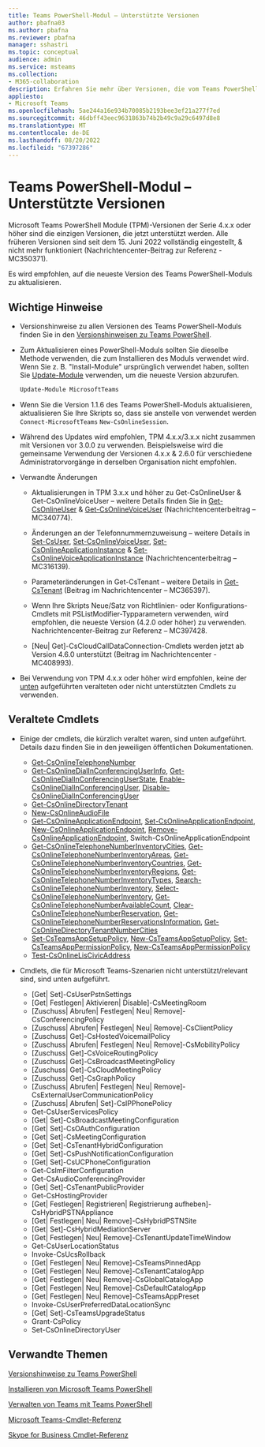 ```yaml
---
title: Teams PowerShell-Modul – Unterstützte Versionen
author: pbafna03
ms.author: pbafna
ms.reviewer: pbafna
manager: sshastri
ms.topic: conceptual
audience: admin
ms.service: msteams
ms.collection:
- M365-collaboration
description: Erfahren Sie mehr über Versionen, die vom Teams PowerShell-Modul unterstützt werden, das für die Verwaltung von Microsoft Teams verwendet wird.
appliesto:
- Microsoft Teams
ms.openlocfilehash: 5ae244a16e934b70085b2193bee3ef21a277f7ed
ms.sourcegitcommit: 46dbff43eec9631863b74b2b49c9a29c6497d8e8
ms.translationtype: MT
ms.contentlocale: de-DE
ms.lasthandoff: 08/20/2022
ms.locfileid: "67397286"
---
```

# <a name="teams-powershell-module---supported-versions"></a>Teams PowerShell-Modul – Unterstützte Versionen

Microsoft Teams PowerShell Module (TPM)-Versionen der Serie 4.x.x oder höher sind die einzigen Versionen, die jetzt unterstützt werden. Alle früheren Versionen sind seit dem 15. Juni 2022 vollständig eingestellt, & nicht mehr funktioniert (Nachrichtencenter-Beitrag zur Referenz - MC350371). 

Es wird empfohlen, auf die neueste Version des Teams PowerShell-Moduls zu aktualisieren.


## <a name="important-notes"></a>Wichtige Hinweise

- Versionshinweise zu allen Versionen des Teams PowerShell-Moduls finden Sie in den [Versionshinweisen zu Teams PowerShell](teams-powershell-release-notes.md).

- Zum Aktualisieren eines PowerShell-Moduls sollten Sie dieselbe Methode verwenden, die zum Installieren des Moduls verwendet wird. Wenn Sie z. B. "Install-Module" ursprünglich verwendet haben, sollten Sie [Update-Module](/powershell/module/powershellget/update-module) verwenden, um die neueste Version abzurufen.

  ```powershell
  Update-Module MicrosoftTeams
  ```

- Wenn Sie die Version 1.1.6 des Teams PowerShell-Moduls aktualisieren, aktualisieren Sie Ihre Skripts so, dass sie anstelle von verwendet werden `Connect-MicrosoftTeams` `New-CsOnlineSession`.

- Während des Updates wird empfohlen, TPM 4.x.x/3.x.x nicht zusammen mit Versionen vor 3.0.0 zu verwenden. Beispielsweise wird die gemeinsame Verwendung der Versionen 4.x.x & 2.6.0 für verschiedene Administratorvorgänge in derselben Organisation nicht empfohlen.

- Verwandte Änderungen
  - Aktualisierungen in TPM 3.x.x und höher zu Get-CsOnlineUser & Get-CsOnlineVoiceUser – weitere Details finden Sie in [Get-CsOnlineUser](/powershell/module/skype/get-csonlineuser) & [Get-CsOnlineVoiceUser](/powershell/module/skype/get-csonlinevoiceuser) (Nachrichtencenterbeitrag – MC340774).

  - Änderungen an der Telefonnummernzuweisung – weitere Details in [Set-CsUser](/powershell/module/skype/set-csuser), [Set-CsOnlineVoiceUser](/powershell/module/skype/set-csonlinevoiceuser), [Set-CsOnlineApplicationInstance](/powershell/module/skype/set-csonlineapplicationinstance) & [Set-CsOnlineVoiceApplicationInstance](/powershell/module/skype/set-csonlinevoiceapplicationinstance) (Nachrichtencenterbeitrag – MC316139).

  - Parameteränderungen in Get-CsTenant – weitere Details in [Get-CsTenant](/powershell/module/skype/get-cstenant) (Beitrag im Nachrichtencenter – MC365397).
  
  - Wenn Ihre Skripts Neue/Satz von Richtlinien- oder Konfigurations-Cmdlets mit PSListModifier-Typparametern verwenden, wird empfohlen, die neueste Version (4.2.0 oder höher) zu verwenden. Nachrichtencenter-Beitrag zur Referenz – MC397428.

  - [Neu| Get]-CsCloudCallDataConnection-Cmdlets werden jetzt ab Version 4.6.0 unterstützt (Beitrag im Nachrichtencenter - MC408993).

- Bei Verwendung von TPM 4.x.x oder höher wird empfohlen, keine der [unten](#deprecated-cmdlets) aufgeführten veralteten oder nicht unterstützten Cmdlets zu verwenden.

## <a name="deprecated-cmdlets"></a>Veraltete Cmdlets

- Einige der cmdlets, die kürzlich veraltet waren, sind unten aufgeführt. Details dazu finden Sie in den jeweiligen öffentlichen Dokumentationen.
  - [Get-CsOnlineTelephoneNumber](/powershell/module/skype/get-csonlinetelephonenumber)
  - [Get-CsOnlineDialInConferencingUserInfo](/powershell/module/skype/get-csonlinedialinconferencinguserinfo), [Get-CsOnlineDialInConferencingUserState](/powershell/module/skype/get-csonlinedialinconferencinguserstate), [Enable-CsOnlineDialInConferencingUser](/powershell/module/skype/enable-csonlinedialinconferencinguser), [Disable-CsOnlineDialInConferencingUser](/powershell/module/skype/disable-csonlinedialinconferencinguser)
  - [Get-CsOnlineDirectoryTenant](/powershell/module/skype/get-csonlinedirectorytenant)
  - [New-CsOnlineAudioFile](/powershell/module/skype/new-csonlineaudiofile)
  - [Get-CsOnlineApplicationEndpoint](/powershell/module/skype/get-csonlineapplicationendpoint), [Set-CsOnlineApplicationEndpoint](/powershell/module/skype/set-csonlineapplicationendpoint), [New-CsOnlineApplicationEndpoint](/powershell/module/skype/new-csonlineapplicationendpoint), [Remove-CsOnlineApplicationEndpoint](/powershell/module/skype/remove-csonlineapplicationendpoint), Switch-CsOnlineApplicationEndpoint
  - [Get-CsOnlineTelephoneNumberInventoryCities](/powershell/module/skype/get-csonlinetelephonenumberinventorycities), [Get-CsOnlineTelephoneNumberInventoryAreas](/powershell/module/skype/get-csonlinetelephonenumberinventoryareas), [Get-CsOnlineTelephoneNumberInventoryCountries](/powershell/module/skype/get-csonlinetelephonenumberinventorycountries), [Get-CsOnlineTelephoneNumberInventoryRegions](/powershell/module/skype/get-csonlinetelephonenumberinventoryregions), [Get-CsOnlineTelephoneNumberInventoryTypes](/powershell/module/skype/get-csonlinetelephonenumberinventorytypes), [Search-CsOnlineTelephoneNumberInventory](/powershell/module/skype/search-csonlinetelephonenumberinventory), [Select-CsOnlineTelephoneNumberInventory](/powershell/module/skype/select-csonlinetelephonenumberinventory), [Get-CsOnlineTelephoneNumberAvailableCount](/powershell/module/skype/get-csonlinetelephonenumberavailablecount), [ Clear-CsOnlineTelephoneNumberReservation](/powershell/module/skype/clear-csonlinetelephonenumberreservation), [Get-CsOnlineTelephoneNumberReservationsInformation](/powershell/module/skype/get-csonlinetelephonenumberreservationsinformation), [Get-CsOnlineDirectoryTenantNumberCities](/powershell/module/skype/get-csonlinedirectorytenantnumbercities)
  - [Set-CsTeamsAppSetupPolicy](/powershell/module/skype/set-csteamsappsetuppolicy), [New-CsTeamsAppSetupPolicy](/powershell/module/skype/new-csteamsappsetuppolicy), [Set-CsTeamsAppPermissionPolicy](/powershell/module/skype/set-csteamsapppermissionpolicy), [New-CsTeamsAppPermissionPolicy](/powershell/module/skype/new-csteamsapppermissionpolicy)
  - [Test-CsOnlineLisCivicAddress](/powershell/module/skype/test-csonlineliscivicaddress)

- Cmdlets, die für Microsoft Teams-Szenarien nicht unterstützt/relevant sind, sind unten aufgeführt.
  - [Get| Set]-CsUserPstnSettings
  - [Get| Festlegen| Aktivieren| Disable]-CsMeetingRoom
  - [Zuschuss| Abrufen| Festlegen| Neu| Remove]-CsConferencingPolicy
  - [Zuschuss| Abrufen| Festlegen| Neu| Remove]-CsClientPolicy
  - [Zuschuss| Get]-CsHostedVoicemailPolicy
  - [Zuschuss| Abrufen| Festlegen| Neu| Remove]-CsMobilityPolicy
  - [Zuschuss| Get]-CsVoiceRoutingPolicy
  - [Zuschuss| Get]-CsBroadcastMeetingPolicy
  - [Zuschuss| Get]-CsCloudMeetingPolicy
  - [Zuschuss| Get]-CsGraphPolicy
  - [Zuschuss| Abrufen| Festlegen| Neu| Remove]-CsExternalUserCommunicationPolicy
  - [Zuschuss| Abrufen| Set]-CsIPPhonePolicy
  - Get-CsUserServicesPolicy
  - [Get| Set]-CsBroadcastMeetingConfiguration
  - [Get| Set]-CsOAuthConfiguration
  - [Get| Set]-CsMeetingConfiguration
  - [Get| Set]-CsTenantHybridConfiguration
  - [Get| Set]-CsPushNotificationConfiguration
  - [Get| Set]-CsUCPhoneConfiguration
  - Get-CsImFilterConfiguration
  - Get-CsAudioConferencingProvider
  - [Get| Set]-CsTenantPublicProvider
  - Get-CsHostingProvider
  - [Get| Festlegen| Registrieren| Registrierung aufheben]-CsHybridPSTNAppliance
  - [Get| Festlegen| Neu| Remove]-CsHybridPSTNSite
  - [Get| Set]-CsHybridMediationServer
  - [Get| Festlegen| Neu| Remove]-CsTenantUpdateTimeWindow
  - Get-CsUserLocationStatus
  - Invoke-CsUcsRollback
  - [Get| Festlegen| Neu| Remove]-CsTeamsPinnedApp
  - [Get| Festlegen| Neu| Remove]-CsTenantCatalogApp
  - [Get| Festlegen| Neu| Remove]-CsGlobalCatalogApp
  - [Get| Festlegen| Neu| Remove]-CsDefaultCatalogApp
  - [Get| Festlegen| Neu| Remove]-CsTeamsAppPreset
  - Invoke-CsUserPreferredDataLocationSync
  - [Get| Set]-CsTeamsUpgradeStatus
  - Grant-CsPolicy
  - Set-CsOnlineDirectoryUser

## <a name="related-topics"></a>Verwandte Themen

[Versionshinweise zu Teams PowerShell](teams-powershell-release-notes.md)

[Installieren von Microsoft Teams PowerShell](teams-powershell-install.md)

[Verwalten von Teams mit Teams PowerShell](teams-powershell-managing-teams.md)

[Microsoft Teams-Cmdlet-Referenz](/powershell/module/teams)

[Skype for Business Cmdlet-Referenz](/powershell/module/skype)

